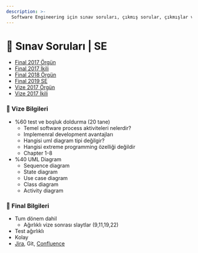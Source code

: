 ```yaml
---
description: >-
  Software Engineering için sınav soruları, çıkmış sorular, çıkmışlar veya önceki senelerde çıkan sorular
---
```


# 📃 Sınav Soruları \| SE

<!--YPackage.YGitbookIntegration-tarafından-otomatik-oluşturulmuştur-->

- [Final 2017 Örgün](Final%202017%20%C3%96rg%C3%BCn.pdf)
- [Final 2017 İkili](Final%202017%20%C4%B0kili.pdf)
- [Final 2018 Örgün](Final%202018%20%C3%96rg%C3%BCn.pdf)
- [Final 2019 SE](Final%202019%20SE.pdf)
- [Vize 2017 Örgün](Vize%202017%20%C3%96rg%C3%BCn.pdf)
- [Vize 2017 İkili](Vize%202017%20%C4%B0kili.pdf)

<!--YPackage.YGitbookIntegration-tarafından-otomatik-oluşturulmuştur-->

### 📅 Vize Bilgileri

- %60 test ve boşluk doldurma (20 tane)
  - Temel software process aktiviteleri nelerdir?
  - Implemenral development avantajları
  - Hangisi uml diagram tipi değilgir?
  - Hangisi extreme programming özelliği değildir
  - Chapter 1-8
- %40 UML Diagram
  - Sequence diagram
  - State diagram
  - Use case diagram
  - Class diagram
  - Activity diagram

### 📅 Final Bilgileri

- Tum dönem dahil
  - Ağırlıklı vize sonrası slaytlar (9,11,19,22)
- Test ağırlıklı
- Kolay
- [Jira], Git, [Confluence]

[Confluence]: https://www.atlassian.com/software/confluence
[Jira]: https://www.atlassian.com/software/jira
